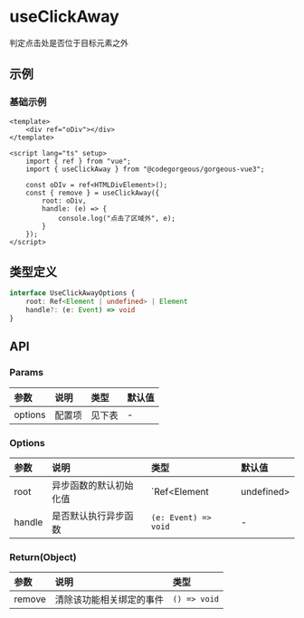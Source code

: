 # useClickAway

判定点击处是否位于目标元素之外

## 示例

### 基础示例

```vue
<template>
    <div ref="oDiv"></div>
</template>

<script lang="ts" setup>
    import { ref } from "vue";
    import { useClickAway } from "@codegorgeous/gorgeous-vue3";

    const oDIv = ref<HTMLDivElement>();
    const { remove } = useClickAway({
        root: oDiv,
        handle: (e) => {
            console.log("点击了区域外", e);
        }
    }); 
</script>
```

## 类型定义

```ts
interface UseClickAwayOptions {
    root: Ref<Element | undefined> | Element
    handle?: (e: Event) => void
}
```

## API

### Params
| 参数 | 说明 | 类型 | 默认值 |
| :- | :- | :- | :- |
| options | 配置项 | 见下表 | - |

### Options
| 参数 | 说明 | 类型 | 默认值 |
| :- | :- | :- | :- |
| root | 异步函数的默认初始化值 | `Ref<Element | undefined> | Element` | - |
| handle | 是否默认执行异步函数 | `(e: Event) => void` | - |

### Return(Object)
| 参数 | 说明 | 类型 |
| :- | :- | :- |
| remove | 清除该功能相关绑定的事件 | `() => void` |